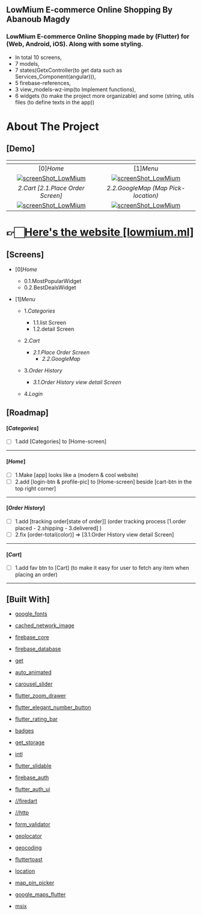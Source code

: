 
## LowMium E-commerce Online Shopping By Abanoub Magdy

### LowMium E-commerce Online Shopping made by (Flutter) for (Web, Android, iOS). Along with some styling.
* In total 10 screens,
* 7 models,
* 7 states(GetxController(to get data such as Services_Component(angular))),
* 5 firebase-references,
* 3 view_models-wz-imp(to Implement functions),
* 6 widgets (to make the project more organizable) and some (string, utils files (to define texts in the app))

# About The Project
## [Demo]
| [![]()]() | [![]()]() |
|:---:|:---:|
| [0]*Home*   | [1]*Menu* |
| [![screenShot_LowMium](https://i.ibb.co/6yxvfMX/image.png)](https://lowmium.ml/) |[![screenShot_LowMium](https://i.ibb.co/0tdkvHj/image.png)](https://lowmium.ml/)
| *2.Cart [2.1.Place Order Screen]*  | *2.2.GoogleMap (Map Pick-location)* |
| [![screenShot_LowMium](https://i.ibb.co/02NwcWz/image.png)](https://lowmium.ml/) |[![screenShot_LowMium](https://i.ibb.co/k01KPxN/image.png)](https://lowmium.ml/)



# 👉🏻[Here's the website [lowmium.ml]](https://lowmium.ml/)

## [Screens]

* [0]*Home*
  * 0.1.MostPopularWidget
  * 0.2.BestDealsWidget

* [1]*Menu*
  * 1.*Categories*
    * 1.1.list Screen
    * 1.2.detail Screen

  * 2.*Cart*
    * *2.1.Place Order Screen*
        * *2.2.GoogleMap*

  * 3.*Order History*
    * *3.1.Order History view detail Screen*

  * 4.*Login*



## [Roadmap]

#### [*Categories*]
- [ ]  1.add [Categories] to [Home-screen]

----
#### [*Home*]
- [ ]  1.Make [app] looks like a (modern & cool website)
- [ ]  2.add [login-btn & profile-pic] to [Home-screen] beside [cart-btn in the top right corner]

----
#### [*Order History*]
- [ ]  1.add [tracking order[state of order]] (order tracking process [1.order placed - 2.shipping - 3.delivered] )
- [ ]  2.fix [order-total(color)] => [3.1.Order History view detail Screen]

----
 #### [*Cart*]
- [ ]  1.add fav btn to [Cart] (to make it easy for user to fetch any item when placing an order)
----




## [Built With]

* [google_fonts]
* [cached_network_image]
* [firebase_core]
* [firebase_database]
* [get]
* [auto_animated]
* [carousel_slider]
* [flutter_zoom_drawer]
* [flutter_elegant_number_button]
* [flutter_rating_bar]
* [badges]
* [get_storage]
* [intl]
* [flutter_slidable]
* [firebase_auth]
* [flutter_auth_ui]


* [//firedart]
* [//http] 

* [form_validator]

* [geolocator]
* [geocoding]
* [fluttertoast]
* [location]
* [map_pin_picker]
* [google_maps_flutter]
* [msix]



[google_fonts]: https://pub.dev/packages/google_fonts
[cached_network_image]: https://pub.dev/packages/cached_network_image
[firebase_core]: https://pub.dev/packages/firebase_core
[firebase_database]: https://pub.dev/packages/firebase_database

[get]: https://pub.dev/packages/get
[auto_animated]: https://pub.dev/packages/auto_animated
[carousel_slider]: https://pub.dev/packages/carousel_slider
[flutter_zoom_drawer]: https://pub.dev/packages/flutter_zoom_drawer
[flutter_elegant_number_button]: https://pub.dev/packages/flutter_elegant_number_button
[flutter_rating_bar]: https://pub.dev/packages/flutter_rating_bar
[badges]: https://pub.dev/packages/badges
[get_storage]: https://pub.dev/packages/get_storage


[intl]: https://pub.dev/packages/intl
[flutter_slidable]: https://pub.dev/packages/flutter_slidable


[firebase_auth]: https://pub.dev/packages/firebase_auth
[flutter_auth_ui]: https://pub.dev/packages/flutter_auth_ui

[//firedart]: https://pub.dev/packages/firedart
[//http]: https://pub.dev/packages/http

[form_validator]: https://pub.dev/packages/form_validator

[geolocator]: https://pub.dev/packages/geolocator
[geocoding]: https://pub.dev/packages/geocoding


[fluttertoast]: https://pub.dev/packages/fluttertoast
[location]: https://pub.dev/packages/location
[map_pin_picker]: https://pub.dev/packages/map_pin_picker
[google_maps_flutter]: https://pub.dev/packages/google_maps_flutter

[msix]: https://pub.dev/packages/msix
